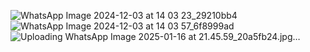 ![WhatsApp Image 2024-12-03 at 14 03 23_29210bb4](https://github.com/user-attachments/assets/780ae97d-8f70-46b4-9d57-b36b9b304511)
![WhatsApp Image 2024-12-03 at 14 03 57_6f8999ad](https://github.com/user-attachments/assets/a2d33417-d39c-4735-b9df-0954d1691329)
![Uploading WhatsApp Image 2025-01-16 at 21.45.59_20a5fb24.jpg…]()
